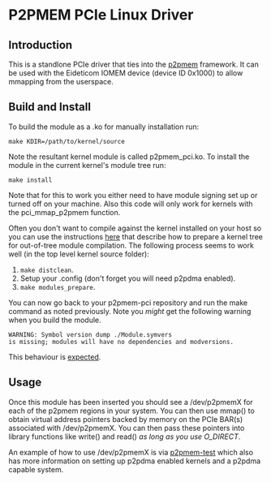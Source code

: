 # P2PMEM PCIe Linux Driver
## Introduction

This is a standlone PCIe driver that ties into the [p2pmem][1]
framework. It can be used with the Eideticom IOMEM device (device ID 0x1000) to
allow mmapping from the userspace.

## Build and Install

To build the module as a .ko for manually installation run:

```
make KDIR=/path/to/kernel/source
```

Note the resultant kernel module is called p2pmem_pci.ko. To install
the module in the current kernel's module tree run:

```
make install
```

Note that for this to work you either need to have module signing set
up or turned off on your machine. Also this code will only work for kernels
with the pci_mmap_p2pmem function.

Often you don't want to compile against the kernel installed on your
host so you can use the instructions [here][2] that describe how to
prepare a kernel tree for out-of-tree module compilation. The
following process seems to work well (in the top level kernel source
folder):

1. ```make distclean```.
2. Setup your .config (don't forget you will need p2pdma enabled).
3. ```make modules_prepare```.

You can now go back to your p2pmem-pci repository and run the make
command as noted previously. Note you *might* get the following
warning when you build the module.

```
WARNING: Symbol version dump ./Module.symvers
is missing; modules will have no dependencies and modversions.
```
This behaviour is [expected][2].

## Usage

Once this module has been inserted you should see a /dev/p2pmemX for
each of the p2pmem regions in your system. You can then use mmap() to
obtain virtual address pointers backed by memory on the PCIe BAR(s)
associated with /dev/p2pmemX. You can then pass these pointers into
library functions like write() and read() *as long as you use
O_DIRECT*.

An example of how to use /dev/p2pmemX is via [p2pmem-test][3] which
also has more information on setting up p2pdma enabled kernels and a
p2pdma capable system.

[1]: https://www.kernel.org/doc/html/latest/driver-api/pci/p2pdma.html
[2]: https://www.kernel.org/doc/Documentation/kbuild/modules.txt
[3]: https://github.com/sbates130272/p2pmem-test
